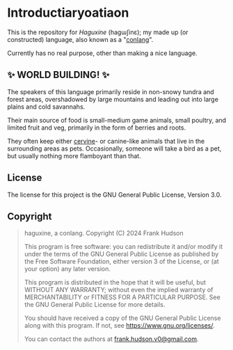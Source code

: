 # Introductiaryoatiaon

This is the repository for _Haguxine_ (hagɯʃinɛ); my made up (or constructed) language, also known as a "[conlang](https://en.wikipedia.org/wiki/Conlang)".

Currently has no real purpose, other than making a nice language.

## ✨ WORLD BUILDING! ✨

The speakers of this language primarily reside in non-snowy tundra and forest areas, overshadowed by large mountains and leading out into large plains and cold savannahs.

Their main source of food is small-medium game animals, small poultry, and limited fruit and veg, primarily in the form of berries and roots.

They often keep either [cervine](https://en.wiktionary.org/wiki/cervine)- or canine-like animals that live in the surrounding areas as pets. Occasionally, someone will take a bird as a pet, but usually nothing more flamboyant than that.

## License

The license for this project is the GNU General Public License, Version 3.0.

## Copyright

> haguxine, a conlang. Copyright (C) 2024 Frank Hudson
>
> This program is free software: you can redistribute it and/or modify it under the terms of the GNU General Public License as published by the Free Software Foundation, either version 3 of the License, or (at your option) any later version.
>
> This program is distributed in the hope that it will be useful, but WITHOUT ANY WARRANTY; without even the implied warranty of MERCHANTABILITY or FITNESS FOR A PARTICULAR PURPOSE. See the GNU General Public License for more details.
>
> You should have received a copy of the GNU General Public License along with this program. If not, see <https://www.gnu.org/licenses/>.
>
> You can contact the authors at <frank.hudson.v0@gmail.com>.
